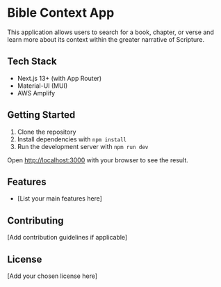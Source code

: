 # Bible Context App

This application allows users to search for a book, chapter, or verse and learn more about its context within the greater narrative of Scripture.

## Tech Stack

- Next.js 13+ (with App Router)
- Material-UI (MUI)
- AWS Amplify

## Getting Started

1. Clone the repository
2. Install dependencies with `npm install`
3. Run the development server with `npm run dev`

Open [http://localhost:3000](http://localhost:3000) with your browser to see the result.

## Features

- [List your main features here]

## Contributing

[Add contribution guidelines if applicable]

## License

[Add your chosen license here]

